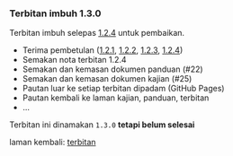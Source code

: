 ---
---

### Terbitan imbuh 1.3.0

Terbitan imbuh selepas [1.2.4][4] untuk pembaikan.

* Terima pembetulan ([1.2.1][1], [1.2.2][2], [1.2.3][3],
[1.2.4][4])
* Semakan nota terbitan 1.2.4
* Semakan dan kemasan dokumen panduan (#22)
* Semakan dan kemasan dokumen kajian (#25)
* Pautan luar ke setiap terbitan dipadam (GitHub Pages)
* Pautan kembali ke laman kajian, panduan, terbitan
* ...

Terbitan ini dinamakan `1.3.0` **tetapi belum selesai**

laman kembali: [terbitan][0]

  [0]: index.md
  [1]: 1.2.1.md
  [2]: 1.2.2.md
  [3]: 1.2.3.md
  [4]: 1.2.4.md
